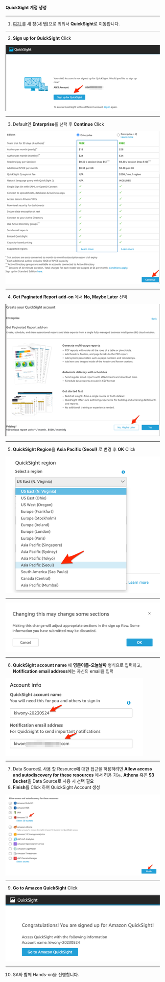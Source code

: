 #### QuickSight 계정 생성

---



1. [여기 ](https://quicksight.aws.amazon.com/sn/start) 를 새 창(새 탭)으로 띄워서 **QuickSight**로 이동합니다.

   

---

2. **Sign up for QuickSight** Click

![image-20230523232705392](images/image-20230523232705392.png)



---

3. Default인 **Enterprise**를 선택 후 **Continue** Click

![image-20230523231538775](images/image-20230523231538775.png)

---

4. **Get Paginated Report add-on** 에서 **No, Maybe Later** 선택

![image-20230523231644952](images/image-20230523231644952.png)

---

5. **QuickSight Region**을 **Asia Pacific (Seoul)** 로 변경 후 **OK** Click

![image-20230523231808779](images/image-20230523231808779.png)

---

![image-20230523231848708](images/image-20230523231848708.png)



---

6. **QuickSight account name** 에 **영문이름-오늘날짜** 형식으로 입력하고, **Notification email address**에는 자신의 email을 입력

![image-20230523232753182](images/image-20230523232753182.png)

---

7. Data Source로 사용 할 Resource에 대한 접근을 허용하려면 **Allow access and autodiscovery for these resources** 에서 허용 가능. **Athena** 혹은 **S3 Bucket**을 Data Source로 사용 시 선택 필요
8. **Finish**를 Click 하여 QuickSight Account 생성



![image-20230523232230604](images/image-20230523232230604.png)

---

9. **Go to Amazon QuickSight** Click

![image-20230523232459794](images/image-20230523232459794.png)

---

10. SA와 함께 Hands-on을 진행합니다.



























